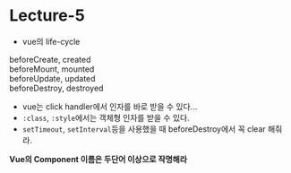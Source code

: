 # Lecture-5
* vue의 life-cycle

beforeCreate, created  
beforeMount, mounted  
beforeUpdate, updated  
beforeDestroy, destroyed  

* vue는 click handler에서 인자를 바로 받을 수 있다...
* `:class`, `:style`에서는 객체형 인자를 받을 수 있다.
* `setTimeout`, `setInterval`등을 사용했을 때 beforeDestroy에서 꼭 clear 해줘라. 

**Vue의 Component 이름은 두단어 이상으로 작명해라**